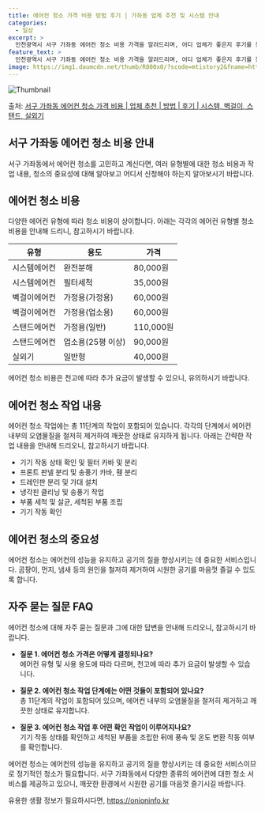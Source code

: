 ```yaml
---
title: 에어컨 청소 가격 비용 방법 후기 | 가좌동 업체 추천 및 시스템 안내
categories:
  - 일상
excerpt: >
  인천광역시 서구 가좌동 에어컨 청소 비용 가격을 알려드리며, 어디 업체가 좋은지 후기를 통해 알아보겠습니다. 현재 글에서는 시스템, 벽걸이, 스탠드, 실외기 각각에 대해 청소 비용이 나와 있으니 참고하시면 되겠습니다. 에어컨 분해 청소 방법 보기 👈 클릭셀프 에어컨 청소 방법 보기👈 클릭서구 가좌동 에어컨 청소 비용시스템에어컨 방식클리닝방식금액1way 방식에어컨 완전분해80,000원1way 방식에어컨 필터세척35,000원2way 방식에어컨 완전분해90,000원2way 방식에어컨 필터세척35,000원4way 방식에어컨 완전분해120,000원4way 방식에어컨 필터세척35,000원원형방식에어컨 완전분해140,000원원형방식에어컨 필터세척35,000원에어컨 청소 견적 샘플 보기 👈 클릭에어컨 냄새의 원인에어컨..
feature_text: >
  인천광역시 서구 가좌동 에어컨 청소 비용 가격을 알려드리며, 어디 업체가 좋은지 후기를 통해 알아보겠습니다. 현재 글에서는 시스템, 벽걸이, 스탠드, 실외기 각각에 대해 청소 비용이 나와 있으니 참고하시면 되겠습니다. 에어컨 분해 청소 방법 보기 👈 클릭셀프 에어컨 청소 방법 보기👈 클릭서구 가좌동 에어컨 청소 비용시스템에어컨 방식클리닝방식금액1way 방식에어컨 완전분해80,000원1way 방식에어컨 필터세척35,000원2way 방식에어컨 완전분해90,000원2way 방식에어컨 필터세척35,000원4way 방식에어컨 완전분해120,000원4way 방식에어컨 필터세척35,000원원형방식에어컨 완전분해140,000원원형방식에어컨 필터세척35,000원에어컨 청소 견적 샘플 보기 👈 클릭에어컨 냄새의 원인에어컨..
image: https://img1.daumcdn.net/thumb/R800x0/?scode=mtistory2&fname=https%3A%2F%2Fblog.kakaocdn.net%2Fdn%2F9xTE9%2FbtsHv5lNLzl%2FK3VsW5Yel6FFWnN68YPwq0%2Fimg.webp
---
```


![Thumbnail](https://img1.daumcdn.net/thumb/R800x0/?scode=mtistory2&fname=https%3A%2F%2Fblog.kakaocdn.net%2Fdn%2F9xTE9%2FbtsHv5lNLzl%2FK3VsW5Yel6FFWnN68YPwq0%2Fimg.webp)

<p>출처: <a href="https://onioninfo.kr/entry/%EC%84%9C%EA%B5%AC-%EA%B0%80%EC%A2%8C%EB%8F%99-%EC%97%90%EC%96%B4%EC%BB%A8-%EC%B2%AD%EC%86%8C-%EA%B0%80%EA%B2%A9-%EB%B9%84%EC%9A%A9-%EC%97%85%EC%B2%B4-%EC%B6%94%EC%B2%9C-%EB%B0%A9%EB%B2%95-%ED%9B%84%EA%B8%B0-%EC%8B%9C%EC%8A%A4%ED%85%9C-%EB%B2%BD%EA%B1%B8%EC%9D%B4-%EC%8A%A4%ED%83%A0%EB%93%9C-%EC%8B%A4%EC%99%B8%EA%B8%B0" rel="dofollow">서구 가좌동 에어컨 청소 가격 비용 | 업체 추천 | 방법 | 후기 | 시스템, 벽걸이, 스탠드, 실외기</a> </p>

## 서구 가좌동 에어컨 청소 비용 안내

서구 가좌동에서 에어컨 청소를 고민하고 계신다면, 여러 유형별에 대한 청소 비용과 작업 내용, 청소의 중요성에 대해 알아보고 어디서 신청해야
하는지 알아보시기 바랍니다.

## **에어컨 청소 비용**

다양한 에어컨 유형에 따라 청소 비용이 상이합니다. 아래는 각각의 에어컨 유형별 청소 비용을 안내해 드리니, 참고하시기 바랍니다.

**유형** | **용도** | **가격**  
---|---|---  
시스템에어컨 | 완전분해 | 80,000원  
시스템에어컨 | 필터세척 | 35,000원  
벽걸이에어컨 | 가정용(가정용) | 60,000원  
벽걸이에어컨 | 가정용(업소용) | 60,000원  
스탠드에어컨 | 가정용(일반) | 110,000원  
스탠드에어컨 | 업소용(25평 이상) | 90,000원  
실외기 | 일반형 | 40,000원  
  
에어컨 청소 비용은 천고에 따라 추가 요금이 발생할 수 있으니, 유의하시기 바랍니다.

## **에어컨 청소 작업 내용**

에어컨 청소 작업에는 총 11단계의 작업이 포함되어 있습니다. 각각의 단계에서 에어컨 내부의 오염물질을 철저히 제거하여 깨끗한 상태로
유지하게 됩니다. 아래는 간략한 작업 내용을 안내해 드리오니, 참고하시기 바랍니다.

  * 기기 작동 상태 확인 및 필터 카바 및 분리
  * 프론트 판넬 분리 및 송풍기 카바, 휀 분리
  * 드레인판 분리 및 가대 설치
  * 냉각핀 클리닝 및 송풍기 작업
  * 부품 세척 및 살균, 세척된 부품 조립
  * 기기 작동 확인

## **에어컨 청소의 중요성**

에어컨 청소는 에어컨의 성능을 유지하고 공기의 질을 향상시키는 데 중요한 서비스입니다. 곰팡이, 먼지, 냄새 등의 원인을 철저히 제거하여
시원한 공기를 마음껏 즐길 수 있도록 합니다.

## **자주 묻는 질문 FAQ**

에어컨 청소에 대해 자주 묻는 질문과 그에 대한 답변을 안내해 드리오니, 참고하시기 바랍니다.

  * **질문 1. 에어컨 청소 가격은 어떻게 결정되나요?**  
에어컨 유형 및 사용 용도에 따라 다르며, 천고에 따라 추가 요금이 발생할 수 있습니다.

  * **질문 2. 에어컨 청소 작업 단계에는 어떤 것들이 포함되어 있나요?**  
총 11단계의 작업이 포함되어 있으며, 에어컨 내부의 오염물질을 철저히 제거하고 깨끗한 상태로 유지합니다.

  * **질문 3. 에어컨 청소 작업 후 어떤 확인 작업이 이루어지나요?**  
기기 작동 상태를 확인하고 세척된 부품을 조립한 뒤에 풍속 및 온도 변환 작동 여부를 확인합니다.

에어컨 청소는 에어컨의 성능을 유지하고 공기의 질을 향상시키는 데 중요한 서비스이므로 정기적인 청소가 필요합니다. 서구 가좌동에서 다양한
종류의 에어컨에 대한 청소 서비스를 제공하고 있으니, 깨끗한 환경에서 시원한 공기를 마음껏 즐기시길 바랍니다.

 

유용한 생활 정보가 필요하시다면, <a href="https://onioninfo.kr" rel="dofollow">https://onioninfo.kr</a>


